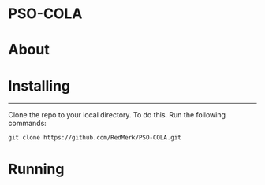 # PSO-COLA

# About

# Installing
---
Clone the repo to your local directory. To do this. Run the following commands:
```shell script
git clone https://github.com/RedMerk/PSO-COLA.git
```

# Running
